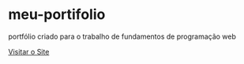# meu-portifolio
 portfólio criado para o trabalho de fundamentos de programação web

<p><a href="https://aquino062.github.io/meu-portifolio/">Visitar o Site</a></p>